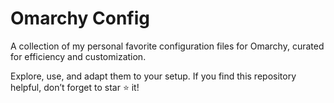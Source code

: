 # Omarchy Config

A collection of my personal favorite configuration files for Omarchy, curated for efficiency and customization.

Explore, use, and adapt them to your setup. If you find this repository helpful, don’t forget to star ⭐ it!